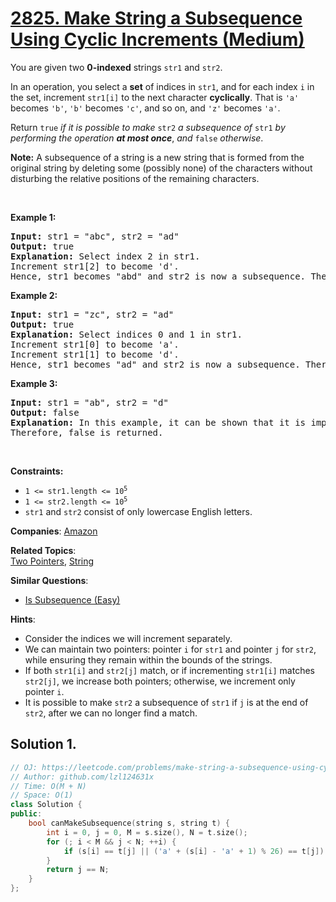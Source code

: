 # [2825. Make String a Subsequence Using Cyclic Increments (Medium)](https://leetcode.com/problems/make-string-a-subsequence-using-cyclic-increments)

<p>You are given two <strong>0-indexed</strong> strings <code>str1</code> and <code>str2</code>.</p>

<p>In an operation, you select a <strong>set</strong> of indices in <code>str1</code>, and for each index <code>i</code> in the set, increment <code>str1[i]</code> to the next character <strong>cyclically</strong>. That is <code>&#39;a&#39;</code> becomes <code>&#39;b&#39;</code>, <code>&#39;b&#39;</code> becomes <code>&#39;c&#39;</code>, and so on, and <code>&#39;z&#39;</code> becomes <code>&#39;a&#39;</code>.</p>

<p>Return <code>true</code> <em>if it is possible to make </em><code>str2</code> <em>a subsequence of </em><code>str1</code> <em>by performing the operation <strong>at most once</strong></em>, <em>and</em> <code>false</code> <em>otherwise</em>.</p>

<p><strong>Note:</strong> A subsequence of a string is a new string that is formed from the original string by deleting some (possibly none) of the characters without disturbing the relative positions of the remaining characters.</p>

<p>&nbsp;</p>
<p><strong class="example">Example 1:</strong></p>

<pre>
<strong>Input:</strong> str1 = &quot;abc&quot;, str2 = &quot;ad&quot;
<strong>Output:</strong> true
<strong>Explanation:</strong> Select index 2 in str1.
Increment str1[2] to become &#39;d&#39;. 
Hence, str1 becomes &quot;abd&quot; and str2 is now a subsequence. Therefore, true is returned.</pre>

<p><strong class="example">Example 2:</strong></p>

<pre>
<strong>Input:</strong> str1 = &quot;zc&quot;, str2 = &quot;ad&quot;
<strong>Output:</strong> true
<strong>Explanation:</strong> Select indices 0 and 1 in str1. 
Increment str1[0] to become &#39;a&#39;. 
Increment str1[1] to become &#39;d&#39;. 
Hence, str1 becomes &quot;ad&quot; and str2 is now a subsequence. Therefore, true is returned.</pre>

<p><strong class="example">Example 3:</strong></p>

<pre>
<strong>Input:</strong> str1 = &quot;ab&quot;, str2 = &quot;d&quot;
<strong>Output:</strong> false
<strong>Explanation:</strong> In this example, it can be shown that it is impossible to make str2 a subsequence of str1 using the operation at most once. 
Therefore, false is returned.</pre>

<p>&nbsp;</p>
<p><strong>Constraints:</strong></p>

<ul>
	<li><code>1 &lt;= str1.length &lt;= 10<sup>5</sup></code></li>
	<li><code>1 &lt;= str2.length &lt;= 10<sup>5</sup></code></li>
	<li><code>str1</code> and <code>str2</code> consist of only lowercase English letters.</li>
</ul>


**Companies**:
[Amazon](https://leetcode.com/company/amazon)

**Related Topics**:  
[Two Pointers](https://leetcode.com/tag/two-pointers), [String](https://leetcode.com/tag/string)

**Similar Questions**:
* [Is Subsequence (Easy)](https://leetcode.com/problems/is-subsequence)

**Hints**:
* <div class="_1l1MA">Consider the indices we will increment separately.</div>
* <div class="_1l1MA">We can maintain two pointers: pointer <code>i</code> for <code>str1</code> and pointer <code>j</code> for <code>str2</code>, while ensuring they remain within the bounds of the strings.</div>
* <div class="_1l1MA">If both <code>str1[i]</code> and <code>str2[j]</code> match, or if incrementing <code>str1[i]</code> matches <code>str2[j]</code>, we increase both pointers; otherwise, we increment only pointer <code>i</code>.</div>
* <div class="_1l1MA">It is possible to make <code>str2</code> a subsequence of <code>str1</code> if <code>j</code> is at the end of <code>str2</code>, after we can no longer find a match.</div>

## Solution 1.

```cpp
// OJ: https://leetcode.com/problems/make-string-a-subsequence-using-cyclic-increments
// Author: github.com/lzl124631x
// Time: O(M + N)
// Space: O(1)
class Solution {
public:
    bool canMakeSubsequence(string s, string t) {
        int i = 0, j = 0, M = s.size(), N = t.size();
        for (; i < M && j < N; ++i) {
            if (s[i] == t[j] || ('a' + (s[i] - 'a' + 1) % 26) == t[j]) ++j;
        }
        return j == N;
    }
};
```